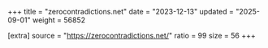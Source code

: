 +++
title = "zerocontradictions.net"
date = "2023-12-13"
updated = "2025-09-01"
weight = 56852

[extra]
source = "https://zerocontradictions.net/"
ratio = 99
size = 56
+++
